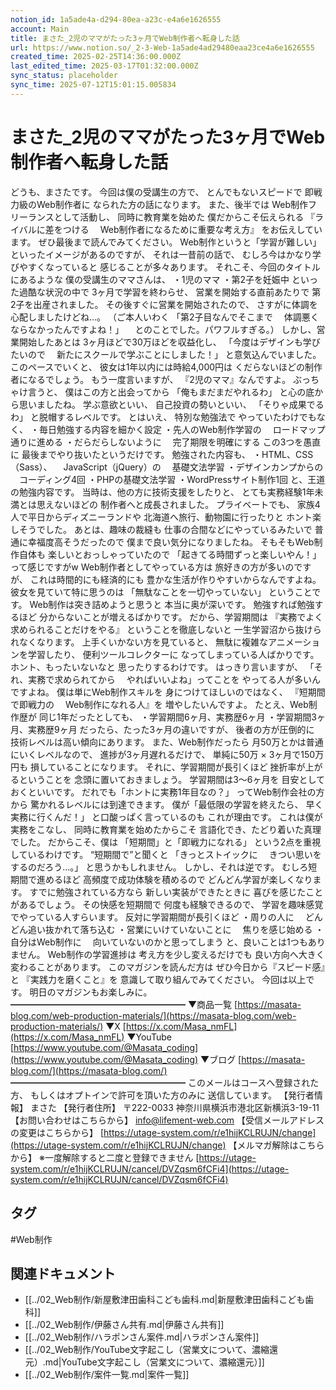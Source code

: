 ```yaml
---
notion_id: 1a5ade4a-d294-80ea-a23c-e4a6e1626555
account: Main
title: まさた_2児のママがたった3ヶ月でWeb制作者へ転身した話
url: https://www.notion.so/_2-3-Web-1a5ade4ad29480eaa23ce4a6e1626555
created_time: 2025-02-25T14:36:00.000Z
last_edited_time: 2025-03-17T01:32:00.000Z
sync_status: placeholder
sync_time: 2025-07-12T15:01:15.005834
---
```

# まさた_2児のママがたった3ヶ月でWeb制作者へ転身した話

どうも、まさたです。
今回は僕の受講生の方で、
とんでもないスピードで
即戦力級のWeb制作者に
なられた方の話になります。
また、後半では
Web制作フリーランスとして活動し、
同時に教育業を始めた
僕だからこそ伝えられる
『ライバルに差をつける
　Web制作者になるために重要な考え方』
をお伝えしています。
ぜひ最後まで読んでみてください。
Web制作というと「学習が難しい」
といったイメージがあるのですが、
それは一昔前の話で、
むしろ今はかなり学びやすくなっていると
感じることが多々あります。
それこそ、今回のタイトルにあるような
僕の受講生のママさんは、
・1児のママ
・第2子を妊娠中
といった過酷な状況の中で
3ヶ月で学習を終わらせ、
営業を開始する直前あたりで
第2子を出産されました。
その後すぐに営業を開始されたので、
さすがに体調を心配しましたけどね…。
（ご本人いわく
「第2子目なんでそこまで
　体調悪くならなかったんですよね！」
　とのことでした。パワフルすぎる。）
しかし、営業開始したあとは
3ヶ月ほどで30万ほどを収益化し、
「今度はデザインも学びたいので
　新たにスクールで学ぶことにしました！」
と意気込んでいました。
このペースでいくと、
彼女は1年以内には時給4,000円は
くだらないほどの制作者になるでしょう。
もう一度言いますが、
『2児のママ』なんですよ。
ぶっちゃけ言うと、
僕はこの方と出会ってから
「俺もまだまだやれるわ」
と心の底から思いましたね。
学ぶ意欲といい、
自己投資の勢いといい、
「そりゃ成果でるわ」
と脱帽するレベルです。
とはいえ、
特別な勉強法で
やっていたわけでもなく、
・毎日勉強する内容を細かく設定
・先人のWeb制作学習の
　ロードマップ通りに進める
・だらだらしないように
　完了期限を明確にする
この3つを愚直に
最後までやり抜いたというだけです。
勉強された内容も、
・HTML、CSS（Sass）、
　JavaScript（jQuery）の
　基礎文法学習
・デザインカンプからの
　コーディング4回
・PHPの基礎文法学習
・WordPressサイト制作1回
と、王道の勉強内容です。
当時は、他の方に技術支援をしたりと、
とても実務経験1年未満とは思えないほどの
制作者へと成長されました。
プライベートでも、
家族4人で平日からディズニーランドや
北海道へ旅行、動物園に行ったりと
ホント楽しそうでした。
あとは、趣味の裁縫も
仕事の合間などにやっているみたいで
普通に幸福度高そうだったので
僕まで良い気分になりましたね。
そもそもWeb制作自体も
楽しいとおっしゃっていたので
「起きてる時間ずっと楽しいやん！」
って感じですがw
Web制作者としてやっている方は
旅好きの方が多いのですが、
これは時間的にも経済的にも
豊かな生活が作りやすいからなんですよね。
彼女を見ていて特に思うのは
「無駄なことを一切やっていない」
ということです。
Web制作は突き詰めようと思うと
本当に奥が深いです。
勉強すれば勉強するほど
分からないことが増えるばかりです。
だから、学習期間は
『実務でよく求められることだけをやる』
ということを徹底しないと
一生学習沼から抜けられなくなります。
上手くいかない方を見ていると、
無駄に複雑なアニメーションを学習したり、
便利ツールコレクターに
なってしまっている人ばかりです。
ホント、もったいないなと
思ったりするわけです。
はっきり言いますが、
「それ、実務で求められてから
　やればいいよね」ってことを
やってる人が多いんですよね。
僕は単にWeb制作スキルを
身につけてほしいのではなく、
『短期間で即戦力の
　Web制作になれる人』を
増やしたいんですよ。
たとえ、Web制作歴が
同じ1年だったとしても、
・学習期間6ヶ月、実務歴6ヶ月
・学習期間3ヶ月、実務歴9ヶ月
だったら、たった3ヶ月の違いですが、
後者の方が圧倒的に
技術レベルは高い傾向にあります。
また、Web制作だったら
月50万とかは普通にいくレベルなので、
進捗が3ヶ月遅れるだけで、
単純に50万 × 3ヶ月で150万円も
損していることになります。
それに、学習期間が長引くほど
挫折率が上がるということを
念頭に置いておきましょう。
学習期間は3〜6ヶ月を
目安としておくといいです。
だれでも「ホントに実務1年目なの？」
ってWeb制作会社の方から
驚かれるレベルには到達できます。
僕が「最低限の学習を終えたら、
早く実務に行くんだ！」
と口酸っぱく言っているのも
これが理由です。
これは僕が実務をこなし、
同時に教育業を始めたからこそ
言語化でき、たどり着いた真理でした。
だからこそ、僕は
「短期間」と「即戦力になれる」
という2点を重視しているわけです。
“短期間で”と聞くと
「きっとストイックに
　きつい思いをするのだろう…。」
と思うかもしれません。
しかし、それは逆です。
むしろ短期間で進めるほど
高頻度で成功体験を積めるので
どんどん学習が楽しくなります。
すでに勉強されている方なら
新しい実装ができたときに
喜びを感じたことがあるでしょう。
その快感を短期間で
何度も経験できるので、
学習を趣味感覚でやっている人すらいます。
反対に学習期間が長引くほど
・周りの人に
　どんどん追い抜かれて落ち込む
・営業にいけていないことに
　焦りを感じ始める
・自分はWeb制作に
　向いていないのかと思ってしまう
と、良いことは1つもありません。
Web制作の学習進捗は
考え方を少し変えるだけでも
良い方向へ大きく変わることがあります。
このマガジンを読んだ方は
ぜひ今日から『スピード感』と
『実践力を磨くこと』を
意識して取り組んでみてください。
今回は以上です。
明日のマガジンもお楽しみに。
━━━━━━━━━━━━━━━━━━━━
▼商品一覧
[https://masata-blog.com/web-production-materials/](https://masata-blog.com/web-production-materials/)
▼X
[https://x.com/Masa_nmFL](https://x.com/Masa_nmFL)
▼YouTube
[https://www.youtube.com/@Masata_coding](https://www.youtube.com/@Masata_coding)
▼ブログ
[https://masata-blog.com/](https://masata-blog.com/)
━━━━━━━━━━━━━━━━━━━━
このメールはコースへ登録された方、
もしくはオプトインで許可を頂いた方のみに
送信しています。
【発行者情報】
まさた
【発行者住所】
〒222-0033
神奈川県横浜市港北区新横浜3-19-11
【お問い合わせはこちらから】
[info@lifement-web.com](mailto:info@lifement-web.com)
【受信メールアドレスの変更はこちらから】
[https://utage-system.com/r/e1hijKCLRUJN/change](https://utage-system.com/r/e1hijKCLRUJN/change)
【メルマガ解除はこちらから】
※一度解除すると二度と登録できません
[https://utage-system.com/r/e1hijKCLRUJN/cancel/DVZqsm6fCFi4](https://utage-system.com/r/e1hijKCLRUJN/cancel/DVZqsm6fCFi4)

## タグ

#Web制作 

## 関連ドキュメント

- [[../02_Web制作/新屋敷津田歯科こども歯科.md|新屋敷津田歯科こども歯科]]
- [[../02_Web制作/伊藤さん共有.md|伊藤さん共有]]
- [[../02_Web制作/ハラポンさん案件.md|ハラポンさん案件]]
- [[../02_Web制作/YouTube文字起こし（営業文について、濃縮還元）.md|YouTube文字起こし（営業文について、濃縮還元）]]
- [[../02_Web制作/案件一覧.md|案件一覧]]
